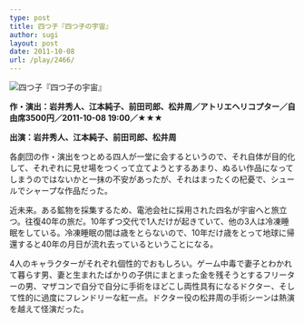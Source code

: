 ```yaml
---
type: post
title: 四つ子『四つ子の宇宙』
author: sugi
layout: post
date: 2011-10-08
url: /play/2466/
---
```

<img src="/images/play/20111008.png" alt="四つ子『四つ子の宇宙』" class="alignleft" />

**作・演出：岩井秀人、江本純子、前田司郎、松井周／アトリエヘリコプター／自由席3500円／2011-10-08 19:00／★★★**

**出演：岩井秀人、江本純子、前田司郎、松井周**

各劇団の作・演出をつとめる四人が一堂に会するというので、それ自体が目的化して、それぞれに見せ場をつくって立てようとするあまり、ぬるい作品になってしまうのではないかと一抹の不安があったが、それはまったくの杞憂で、シュールでシャープな作品だった。

近未来。ある鉱物を採集するため、電池会社に採用された四名が宇宙へと旅立つ。往復40年の旅だ。10年ずつ交代で1人だけが起きていて、他の3人は冷凍睡眠をしている。冷凍睡眠の間は歳をとらないので、10年だけ歳をとって地球に帰還すると40年の月日が流れ去っているということになる。

4人のキャラクターがそれぞれ個性的でおもしろい。ゲーム中毒で妻子とわかれて暮らす男、妻と生まれたばかりの子供にまとまった金を残そうとするフリーターの男、マザコンで自分で自分に手術をほどこし両性具有になるドクター、そして性的に過度にフレンドリーな紅一点。ドクター役の松井周の手術シーンは熱演を越えて怪演だった。
